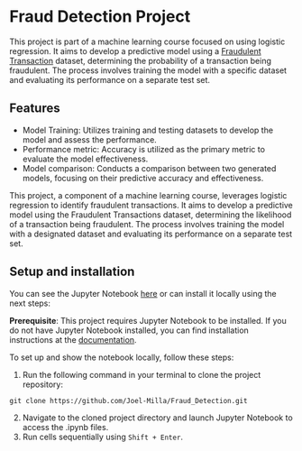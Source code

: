 # Fraud Detection Project

This project is part of a machine learning course focused on using logistic regression. It aims to develop a predictive model using a [Fraudulent Transaction](https://www.kaggle.com/datasets/ealaxi/paysim1) dataset, determining the probability of a transaction being fraudulent. The process involves training the model with a specific dataset and evaluating its performance on a separate test set.

## Features

- Model Training: Utilizes training and testing datasets to develop the model and assess the performance.
- Performance metric: Accuracy is utilized as the primary metric to evaluate the model effectiveness.
- Model comparison: Conducts a comparison between two generated models, focusing on their predictive accuracy and effectiveness.

This project, a component of a machine learning course, leverages logistic regression to identify fraudulent transactions. It aims to develop a predictive model using the Fraudulent Transactions dataset, determining the likelihood of a transaction being fraudulent. The process involves training the model with a designated dataset and evaluating its performance on a separate test set.

## Setup and installation
You can see the Jupyter Notebook [here](Fraud%20Detection.ipynb) or can install it locally using the next steps:

**Prerequisite**: This project requires Jupyter Notebook to be installed. If you do not have Jupyter Notebook installed, you can find installation instructions at the [documentation](https://jupyter.org).

To set up and show the notebook locally, follow these steps:
1. Run the following command in your terminal to clone the project repository:
```shell
git clone https://github.com/Joel-Milla/Fraud_Detection.git
```
2. Navigate to the cloned project directory and launch Jupyter Notebook to access the .ipynb files.
3. Run cells sequentially using `Shift + Enter`.
